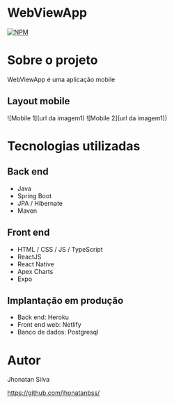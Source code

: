 # WebViewApp

[![NPM](https://img.shields.io/npm/l/react)](https://github.com/jhonatanbss/WebViewApp/blob/main/licence) 

# Sobre o projeto

WebViewApp é uma aplicação mobile 

## Layout mobile
![Mobile 1](url da imagem1) ![Mobile 2](url da imagem1))

# Tecnologias utilizadas
## Back end
- Java
- Spring Boot
- JPA / Hibernate
- Maven
## Front end
- HTML / CSS / JS / TypeScript
- ReactJS
- React Native
- Apex Charts
- Expo
## Implantação em produção
- Back end: Heroku
- Front end web: Netlify
- Banco de dados: Postgresql


# Autor

Jhonatan Silva

https://github.com/jhonatanbss/

